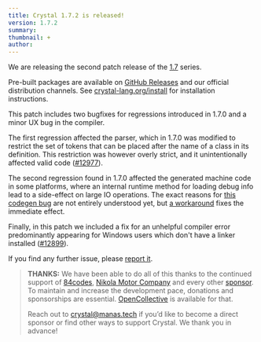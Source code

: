 ```yaml
---
title: Crystal 1.7.2 is released!
version: 1.7.2
summary:
thumbnail: +
author:
---
```


We are releasing the second patch release of the [1.7](/2023/01/09/1.7.0-released/) series.

Pre-built packages are available on [GitHub Releases](https://github.com/crystal-lang/crystal/releases/tag/1.7.2) and our official distribution channels.
See [crystal-lang.org/install](https://crystal-lang.org/install/) for installation instructions.

This patch includes two bugfixes for regressions introduced in 1.7.0 and a minor UX bug in the compiler.

The first regression affected the parser, which in 1.7.0 was modified to restrict the set of tokens that can be placed after the name of a class in its definition. This restriction was however overly strict, and it unintentionally affected valid code ([#12977](https://github.com/crystal-lang/crystal/pull/12977)).

The second regression found in 1.7.0 affected the generated machine code in some platforms, where an internal runtime method for loading debug info lead to a side-effect on large IO operations. The exact reasons for [this codegen bug](https://github.com/crystal-lang/crystal/issues/12982) are not entirely understood yet, but [a workaround](https://github.com/crystal-lang/crystal/pull/12992) fixes the immediate effect.

Finally, in this patch we included a fix for an unhelpful compiler error predominantly appearing for Windows users which don't have a linker installed ([#12899](https://github.com/crystal-lang/crystal/pull/12899)).

If you find any further issue, please [report it](https://github.com/crystal-lang/crystal/issues/).

> **THANKS:**
> We have been able to do all of this thanks to the continued support of [84codes](https://www.84codes.com/), [Nikola Motor Company](https://nikolamotor.com/) and every other [sponsor](/sponsors). To maintain and increase the development pace, donations and sponsorships are essential. [OpenCollective](https://opencollective.com/crystal-lang) is available for that.
>
> Reach out to [crystal@manas.tech](mailto:crystal@manas.tech) if you’d like to become a direct sponsor or find other ways to support Crystal. We thank you in advance!
